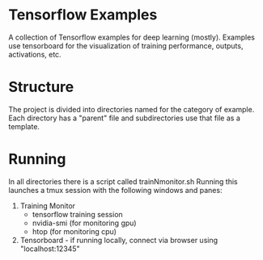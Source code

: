 # Tensorflow Examples 

A collection of Tensorflow examples for deep learning (mostly). 
Examples use tensorboard for the visualization of training performance, outputs, activations, etc.

# Structure

The project is divided into directories named for the category of example. Each directory has a "parent" file and subdirectories use that file as a template. 

# Running

In all directories there is a script called trainNmonitor.sh
Running this launches a tmux session with the following windows and panes:
1) Training Monitor
	- tensorflow training session
	- nvidia-smi (for monitoring gpu)
	- htop (for monitoring cpu)
2) Tensorboard - if running locally, connect via browser using "localhost:12345"
